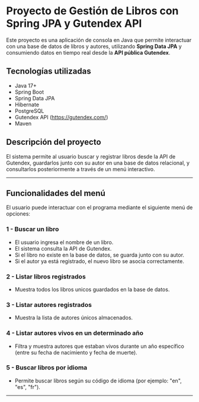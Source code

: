 # Proyecto de Gestión de Libros con Spring JPA y Gutendex API

Este proyecto es una aplicación de consola en Java que permite interactuar con una base de datos de libros y autores, utilizando **Spring Data JPA** y consumiendo datos en tiempo real desde la **API pública Gutendex**.

## Tecnologías utilizadas

- Java 17+
- Spring Boot
- Spring Data JPA
- Hibernate
- PostgreSQL 
- Gutendex API (https://gutendex.com/)
- Maven

## Descripción del proyecto

El sistema permite al usuario buscar y registrar libros desde la API de Gutendex, guardarlos junto con su autor en una base de datos relacional, y consultarlos posteriormente a través de un menú interactivo.

---

## Funcionalidades del menú

El usuario puede interactuar con el programa mediante el siguiente menú de opciones:

### 1 - Buscar un libro

- El usuario ingresa el nombre de un libro.
- El sistema consulta la API de Gutendex.
- Si el libro no existe en la base de datos, se guarda junto con su autor.
- Si el autor ya está registrado, el nuevo libro se asocia correctamente.

### 2 - Listar libros registrados

- Muestra todos los libros unicos guardados en la base de datos.

### 3 - Listar autores registrados

- Muestra la lista de autores únicos almacenados.

### 4 - Listar autores vivos en un determinado año

- Filtra y muestra autores que estaban vivos durante un año específico (entre su fecha de nacimiento y fecha de muerte).

### 5 - Buscar libros por idioma

- Permite buscar libros según su código de idioma (por ejemplo: "en", "es", "fr").

---
